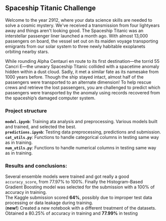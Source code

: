 ## **Spaceship Titanic Challenge**
Welcome to the year 2912, where your data science skills are needed to solve a cosmic mystery. We've received a transmission from four lightyears away and things aren't looking good.
The Spaceship Titanic was an interstellar passenger liner launched a month ago. With almost 13,000 passengers on board, the vessel set out on its maiden voyage transporting emigrants from our solar system to three newly habitable exoplanets orbiting nearby stars.

While rounding Alpha Centauri en route to its first destination—the torrid 55 Cancri E—the unwary Spaceship Titanic collided with a spacetime anomaly hidden within a dust cloud. Sadly, it met a similar fate as its namesake from 1000 years before. Though the ship stayed intact, almost half of the passengers were transported to an alternate dimension!
To help rescue crews and retrieve the lost passengers, you are challenged to predict which passengers were transported by the anomaly using records recovered from the spaceship’s damaged computer system.

### Project structure
**``model.ipynb``**: Training ata analysis and preprocessing. Various models built and trained, and selected the best.  
**``predictions.ipynb``**: Testing data preprocessing, predictions and submission.  
**``cat_utils.py``**: Functions to handle categorical columns in testing same way as in training.  
**``num_utils.py``**: Functions to handle numerical columns in testing same way as in training.  

### Results and conclusions:
Several ensemble models were trained and got really a good ``accuracy_score``, from 77.97% to 100%. Finally the Histogram-Based Gradient Boosting model was selected for the submission with a 100% of accuracy in training.  
The Kaggle submission scored **64%**, possibly due to improper test data processing or data leakage during training.  
(**new!**) Created a new notebook with a different treatment of the datasets. Obtained a 80.25% of accuracy in training and **77.99%** in testing
